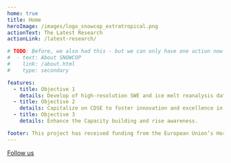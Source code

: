 ```yaml
---
home: true
title: Home
heroImage: /images/logo_snowcop_extratropical.png
actionText: The Latest Research
actionLink: /latest-research/

# TODO: Before, we also had this - but we can only have one action now in version 1.x anymore
#  - text: About SNOWCOP
#    link: /about.html
#    type: secondary

features:
  - title: Objective 1
    details: Develop of high-resolution SWE and ice melt reanalysis dataset for extra-tropical Andes.
  - title: Objective 2
    details: Capitalize on CDSE to foster innovation and excellence in development of solutions.
  - title: Objective 3
    details: Enhance the Capacity building and rise awareness.

footer: This project has received funding from the European Union’s Horizon Research and Innovation Actions programme under Grant Agreement 10180133
---
```


[Follow us][linkedin]

[linkedin]: https://www.linkedin.com/company/snowcop-he

